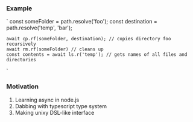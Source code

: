 ### Example
`
    const someFolder = path.resolve('foo');
    const destination = path.resolve('temp', 'bar');

    await cp.rf(someFolder, destination); // copies directory foo recursively
    await rm.rf(someFolder) // cleans up
    const contents = await ls.r('temp'); // gets names of all files and directories
`

### Motivation

1. Learning async in node.js
2. Dabbing with typescript type system
3. Making unixy DSL-like interface